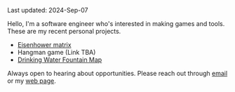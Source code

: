 Last updated: 2024-Sep-07

Hello,
I'm a software engineer who's interested in making games and tools. 
These are my recent personal projects.
  - [Eisenhower matrix](https://chrome.google.com/webstore/detail/nmaaafdfgconkkghicmfajaijndfapjb)
  - Hangman game (Link TBA)
  - [Drinking Water Fountain Map](https://github.com/eesope/VanWater)

Always open to hearing about opportunities. Please reach out through [email](mailto:sypark4107@gmail.com) or my [web page](https://eesope.github.io/about).
